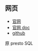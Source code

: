 
## 网页

- [官网](https://trino.io/)
- [官网 doc](https://trino.io/docs/current/)
- [github](https://github.com/trinodb/trino)

原 presto SQL
